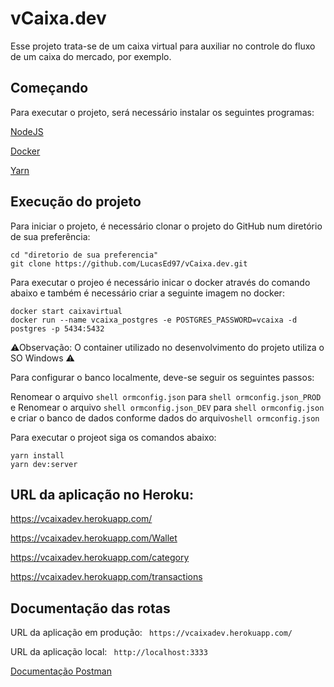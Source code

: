 # vCaixa.dev

Esse projeto trata-se de um caixa virtual para auxiliar no controle do fluxo de um caixa do mercado, por exemplo. 

## Começando
Para executar o projeto, será necessário instalar os seguintes programas:

[NodeJS](https://nodejs.org/pt-br/download/)

[Docker](https://docs.docker.com/docker-for-windows/install/)

[Yarn](https://classic.yarnpkg.com/en/docs/install#windows-stable)

## Execução do projeto
Para iniciar o projeto, é necessário clonar o projeto do GitHub num diretório de sua preferência:

```shell
cd "diretorio de sua preferencia"
git clone https://github.com/LucasEd97/vCaixa.dev.git
```

Para executar o projeo é necessário inicar o docker através do comando abaixo e também é necessário criar a seguinte imagem no docker: 

```shell
docker start caixavirtual
docker run --name vcaixa_postgres -e POSTGRES_PASSWORD=vcaixa -d postgres -p 5434:5432
```
⚠Observação: O container utilizado no desenvolvimento do projeto utiliza o SO Windows ⚠

Para configurar o banco localmente, deve-se seguir os seguintes passos:

Renomear o arquivo ```shell ormconfig.json``` para ```shell ormconfig.json_PROD``` e 
Renomear o arquivo ```shell ormconfig.json_DEV``` para ```shell ormconfig.json``` e criar o banco de dados conforme dados do arquivo```shell ormconfig.json ```

Para executar o projeot siga os comandos abaixo:

```shell
yarn install
yarn dev:server
```

## URL da aplicação no Heroku:
https://vcaixadev.herokuapp.com/

https://vcaixadev.herokuapp.com/Wallet

https://vcaixadev.herokuapp.com/category

https://vcaixadev.herokuapp.com/transactions


## Documentação das rotas

URL da aplicação em produção: ``` https://vcaixadev.herokuapp.com/```

URL da aplicação local: ``` http://localhost:3333```

[Documentação Postman](https://documenter.getpostman.com/view/12464400/T1LVA4to?version=latest)


